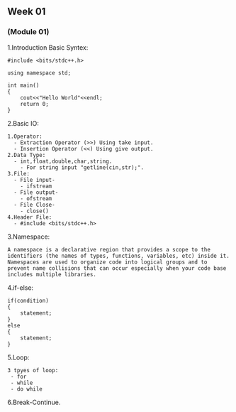 ## Week 01

### (Module 01)

1.Introduction Basic Syntex:
```
#include <bits/stdc++.h>

using namespace std;

int main()
{
    cout<<"Hello World"<<endl;
    return 0;
}
```

2.Basic IO:

```
1.Operator:
  - Extraction Operator (>>) Using take input.
  - Insertion Operator (<<) Using give output.
2.Data Type:
  - int,float,double,char,string.
    - For string input "getline(cin,str);".
3.File:
  - File input-
    - ifstream
  - File output-
    - ofstream
  - File Close-
    - close()
4.Header File:
  - #include <bits/stdc++.h>
```

3.Namespace:

```
A namespace is a declarative region that provides a scope to the identifiers (the names of types, functions, variables, etc) inside it. Namespaces are used to organize code into logical groups and to prevent name collisions that can occur especially when your code base includes multiple libraries.
```
4.if-else:

```
if(condition)
{
    statement;
}
else
{
    statement;
}
```
5.Loop:

```
3 tpyes of loop: 
 - for
 - while
 - do while
```
6.Break-Continue.
